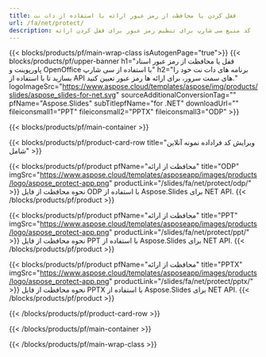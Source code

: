 ```yaml
---
title: قفل کردن یا محافظت از رمز عبور ارائه با استفاده از دات نت
url: /fa/net/protect/
description: کد منبع سی شارپ برای تنظیم رمز عبور برای قفل کردن ارائه
---
```


{{< blocks/products/pf/main-wrap-class isAutogenPage="true">}}
{{< blocks/products/pf/upper-banner h1="قفل یا محافظت از رمز عبور اسناد پاورپوینت و OpenOffice با استفاده از سی شارپ" h2="برنامه های دات نت خود را بسازید تا با استفاده از API های سمت سرور، برای ارائه ها رمز عبور تعیین کنید." logoImageSrc="https://www.aspose.cloud/templates/aspose/img/products/slides/aspose_slides-for-net.svg" sourceAdditionalConversionTag="" pfName="Aspose.Slides" subTitlepfName="for .NET" downloadUrl="" fileiconsmall1="PPT" fileiconsmall2="PPTX" fileiconsmall3="ODP" >}}

{{< blocks/products/pf/main-container >}}

{{< blocks/products/pf/product-card-row title="ویرایش کد فراداده نمونه آنلاین شامل" >}}

{{< blocks/products/pf/product pfName="محافظت از ارائه" title="ODP" imgSrc="https://www.aspose.cloud/templates/asposeapp/images/products/logo/aspose_protect-app.png" productLink="/slides/fa/net/protect/odp/" >}}
نحوه محافظت از فایل ODP با استفاده از Aspose.Slides برای NET API.
{{< /blocks/products/pf/product >}}

{{< blocks/products/pf/product pfName="محافظت از ارائه" title="PPT" imgSrc="https://www.aspose.cloud/templates/asposeapp/images/products/logo/aspose_protect-app.png" productLink="/slides/fa/net/protect/ppt/" >}}
نحوه محافظت از فایل PPT با استفاده از Aspose.Slides برای NET API.
{{< /blocks/products/pf/product >}}

{{< blocks/products/pf/product pfName="محافظت از ارائه" title="PPTX" imgSrc="https://www.aspose.cloud/templates/asposeapp/images/products/logo/aspose_protect-app.png" productLink="/slides/fa/net/protect/pptx/" >}}
نحوه محافظت از فایل PPTX با استفاده از Aspose.Slides برای NET API.
{{< /blocks/products/pf/product >}}



{{< /blocks/products/pf/product-card-row >}}

{{< /blocks/products/pf/main-container >}}
    
{{< /blocks/products/pf/main-wrap-class >}}